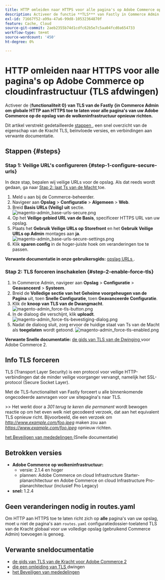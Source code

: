 ```yaml
---
title: HTTP omleiden naar HTTPS voor alle pagina's op Adobe Commerce op cloudinfrastructuur (TLS afdwingen)
description: Activeer de functie **TLS*** van Fastly in Commerce Admin om de globale omleiding van HTTP naar HTTPS voor alle pagina's van uw Adobe Commerce in de opslag van de wolkeninfrastructuur toe te laten.
exl-id: 71667f52-a99a-47a6-99d8-10532364870f
feature: Cache, Cloud
source-git-commit: 2aeb2355b74d1cdfc62b5e7c5aa04fcd0a654733
workflow-type: tm+mt
source-wordcount: '450'
ht-degree: 0%

---
```


# HTTP omleiden naar HTTPS voor alle pagina&#39;s op Adobe Commerce op cloudinfrastructuur (TLS afdwingen)

Activeer de {**functionaliteit 0} van TLS van de Fastly &lbrace;in Commerce Admin om globale HTTP aan HTTPS toe te laten voor alle pagina&#39;s van uw Adobe Commerce op de opslag van de wolkeninfrastructuur opnieuw richten.**

Dit artikel verstrekt gedetailleerde [ stappen ](#steps), een snel overzicht van de eigenschap van de Kracht TLS, beïnvloede versies, en verbindingen aan verwante documentatie.

## Stappen {#steps}

### Stap 1: Veilige URL&#39;s configureren {#step-1-configure-secure-urls}

In deze stap, bepalen wij veilige URLs voor de opslag. Als dat reeds wordt gedaan, ga naar [ Stap 2: laat Ts van de Macht ](#step-2-enable-force-tls) toe.

1. Meld u aan bij de Commerce-beheerder.
1. Navigeer aan **Opslag** > **Configuratie** > **Algemeen** > **Web**.
1. Breid **Basis URLs (Veilig) uit** sectie.    ![ magento-admin_base-urls-secure.png ](assets/magento-admin_base-urls-secure.png)
1. Op het **Veilige gebied URL van de Basis**, specificeer HTTPS URL van uw opslag.
1. Plaats het **Gebruik Veilige URLs op Storefront** en het **Gebruik Veilige URLs op Admin** montages aan **ja**.    ![ magento-admin_base-urls-secure-settings.png ](assets/magento-admin_base-urls-secure-settings.png)
1. Klik **sparen config** in de hoger-juiste hoek om veranderingen toe te passen.

**Verwante documentatie in onze gebruikersgids:**   [ opslag URLs ](https://experienceleague.adobe.com/nl/docs/commerce-admin/stores-sales/site-store/store-urls).

### Stap 2: TLS forceren inschakelen {#step-2-enable-force-tls}

1. In Commerce Admin, navigeer aan **Opslag** > **Configuratie** > **Geavanceerd** > **Systeem**.
1. Breid de **Volledige sectie van het Geheime voorgeheugen van de Pagina** uit, toen **Snelle Configuratie**, toen **Geavanceerde Configuratie**.
1. Klik de **knoop van TLS van de Dwangmacht**.    ![ magento-admin_force-tls-button.png ](assets/magento-admin_force-tls-button.png)
1. In de dialoog die verschijnt, klik **uploadt**.    ![ magento-admin_force-tls-bevestiging-dialog.png ](assets/magento-admin_force-tls-confirmation-dialog.png)
1. Nadat de dialoog sluit, zorg ervoor de huidige staat van Ts van de Macht als **toegelaten** wordt getoond.    ![ magento-admin_force-tls-enabled.png ](assets/magento-admin_force-tls-enabled.png)

**Verwante Snelle documentatie:**   [ de gids van TLS van de Dwinging ](https://github.com/fastly/fastly-magento2/blob/master/Documentation/Guides/FORCE-TLS.md) voor Adobe Commerce 2.

## Info TLS forceren

TLS (Transport Layer Security) is een protocol voor veilige HTTP-verbindingen dat de minder veilige voorganger vervangt, namelijk het SSL-protocol (Secure Socket Layer).

Met de TLS-functionaliteit van Fastly forceert u alle binnenkomende ongecodeerde aanvragen voor uw sitepagina&#39;s naar TLS.

&#x200B;>>
Het werkt door a *301 terug te keren die permanent* wordt bewogen reactie op om het even welk niet gecodeerd verzoek, dat aan het equivalent TLS opnieuw richt. Bijvoorbeeld, die een verzoek om *http://www.example.com/foo.jpeg* maken zou aan *https://www.example.com/foo.jpeg* opnieuw richten.

[ het Beveiligen van mededelingen ](https://docs.fastly.com/guides/securing-communications/) (Snelle documentatie)

## Betrokken versies

* **Adobe Commerce op wolkeninfrastructuur:**
   * versie: 2.1.4 en hoger
   * plannen: Adobe Commerce on cloud Infrastructure Starter-planarchitectuur en Adobe Commerce on cloud Infrastructure Pro-planarchitectuur (inclusief Pro Legacy)
* **snel:** 1.2.4

## Geen veranderingen nodig in routes.yaml

Om HTTP aan HTTPS toe te laten richt zich op **alle** pagina&#39;s van uw opslag, moet u niet de pagina&#39;s aan `routes.yaml` configuratiedossier-toelatend TLS van de Kracht globaal voor uw volledige opslag (gebruikend Commerce Admin) toevoegen is genoeg.

## Verwante sneldocumentatie

* [ de gids van TLS van de Kracht voor Adobe Commerce 2 ](https://github.com/fastly/fastly-magento2/blob/master/Documentation/Guides/FORCE-TLS.md)
* [ die een omleiding van TLS ](https://docs.fastly.com/guides/securing-communications/forcing-a-tls-redirect) dwingen
* [ het Beveiligen van mededelingen ](https://docs.fastly.com/guides/securing-communications/)
